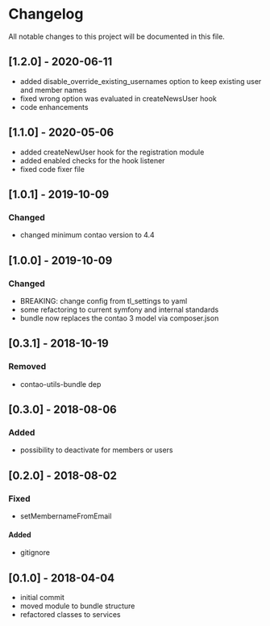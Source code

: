 # Changelog
All notable changes to this project will be documented in this file.

## [1.2.0] - 2020-06-11
- added disable_override_existing_usernames option to keep existing user and member names
- fixed wrong option was evaluated in createNewsUser hook
- code enhancements

## [1.1.0] - 2020-05-06

- added createNewUser hook for the registration module
- added enabled checks for the hook listener
- fixed code fixer file

## [1.0.1] - 2019-10-09

### Changed
- changed minimum contao version to 4.4

## [1.0.0] - 2019-10-09

### Changed
- BREAKING: change config from tl_settings to yaml
- some refactoring to current symfony and internal standards
- bundle now replaces the contao 3 model via composer.json

## [0.3.1] - 2018-10-19

### Removed
- contao-utils-bundle dep

## [0.3.0] - 2018-08-06

### Added
- possibility to deactivate for members or users

## [0.2.0] - 2018-08-02

### Fixed
- setMembernameFromEmail

#### Added
- gitignore

## [0.1.0] - 2018-04-04

- initial commit
- moved module to bundle structure
- refactored classes to services
